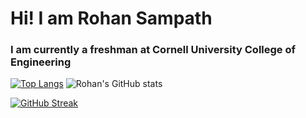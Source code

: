 #                         Hi! I am Rohan Sampath
###         I am currently a freshman at Cornell University College of Engineering


[![Top Langs](https://github-readme-stats.vercel.app/api/top-langs/?username=Rohan-dev-C&theme=onedark)](https://github.com/anuraghazra/github-readme-stats)
![Rohan's GitHub stats](https://github-readme-stats.vercel.app/api?username=Rohan-dev-C&show_icons=true&theme=onedark)  


[![GitHub Streak](https://github-readme-streak-stats.herokuapp.com/?user=Rohan-dev-C&theme=tokyonight)](https://git.io/streak-stats) 
